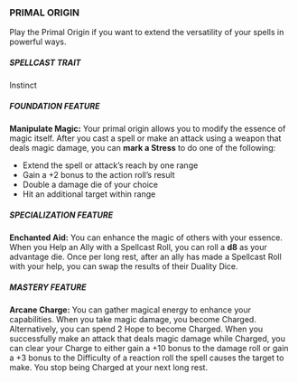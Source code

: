 ### PRIMAL ORIGIN
Play the Primal Origin if you want to extend the versatility of your spells in powerful ways.

##### SPELLCAST TRAIT
Instinct

##### FOUNDATION FEATURE
**Manipulate Magic:** Your primal origin allows you to modify the essence of magic itself. After you cast a spell or make an attack using a weapon that deals magic damage, you can **mark a Stress** to do one of the following:  
- Extend the spell or attack’s reach by one range  
- Gain a +2 bonus to the action roll’s result  
- Double a damage die of your choice  
- Hit an additional target within range  

##### SPECIALIZATION FEATURE
**Enchanted Aid:** You can enhance the magic of others with your essence. When you Help an Ally with a Spellcast Roll, you can roll a **d8** as your advantage die. Once per long rest, after an ally has made a Spellcast Roll with your help, you can swap the results of their Duality Dice.  

##### MASTERY FEATURE
**Arcane Charge:** You can gather magical energy to enhance your capabilities. When you take magic damage, you become Charged. Alternatively, you can spend 2 Hope to become Charged. When you successfully make an attack that deals magic damage while Charged, you can clear your Charge to either gain a +10 bonus to the damage roll or gain a +3 bonus to the Difficulty of a reaction roll the spell causes the target to make. You stop being Charged at your next long rest.  
